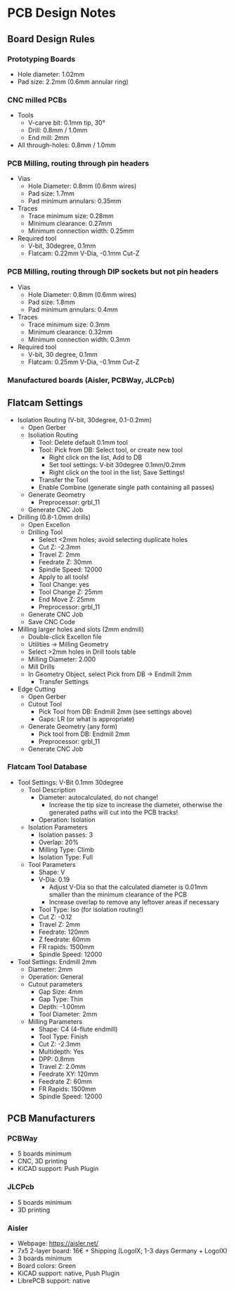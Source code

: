 PCB Design Notes
================

Board Design Rules
------------------

### Prototyping Boards
- Hole diameter: 1.02mm
- Pad size: 2.2mm (0.6mm annular ring)

### CNC milled PCBs
- Tools
    - V-carve bit: 0.1mm tip, 30°
    - Drill: 0.8mm / 1.0mm
    - End mill: 2mm
- All through-holes: 0.8mm / 1.0mm

### PCB Milling, routing through pin headers
- Vias
    - Hole Diameter: 0.8mm (0.6mm wires)
    - Pad size: 1.7mm
    - Pad minimum annulars: 0.35mm
- Traces
    - Trace minimum size: 0.28mm
    - Minimum clearance: 0.27mm
    - Minimum connection width: 0.25mm
- Required tool
    - V-bit, 30degree, 0.1mm
    - Flatcam: 0.22mm V-Dia, -0.1mm Cut-Z

### PCB Milling, routing through DIP sockets but not pin headers
- Vias
    - Hole Diameter: 0.8mm (0.6mm wires)
    - Pad size: 1.8mm
    - Pad minimum annulars: 0.4mm
- Traces
    - Trace minimum size: 0.3mm
    - Minimum clearance: 0.32mm
    - Minimum connection width: 0.3mm
- Required tool
    - V-bit, 30 degree, 0.1mm
    - Flatcam: 0.25mm V-Dia, -0.1mm Cut-Z

### Manufactured boards (Aisler, PCBWay, JLCPcb)


Flatcam Settings
----------------
- Isolation Routing (V-bit, 30degree, 0.1-0.2mm)
    - Open Gerber
    - Isoliation Routing
        - Tool: Delete default 0.1mm tool
        - Tool: Pick from DB: Select tool, or create new tool
            - Right click on the list, Add to DB
            - Set tool settings: V-bit 30degree 0.1mm/0.2mm
            - Right click on the tool in the list; Save Settings!
        - Transfer the Tool
        - Enable Combine (generate single path containing all passes)
    - Generate Geometry
        - Preprocessor: grbl_11
    - Generate CNC Job
- Drilling (0.8-1.0mm drills)
    - Open Excellon
    - Drilling Tool
        - Select <2mm holes; avoid selecting duplicate holes
        - Cut Z: -2.3mm
        - Travel Z: 2mm
        - Feedrate Z: 30mm
        - Spindle Speed: 12000
        - Apply to all tools!
        - Tool Change: yes
        - Tool Change Z: 25mm
        - End Move Z: 25mm
        - Preprocessor: grbl_11
    - Generate CNC Job
    - Save CNC Code
- Milling larger holes and slots (2mm endmill)
    - Double-click Excellon file
    - Utilities -> Milling Geometry
    - Select >2mm holes in Drill tools table
    - Milling Diameter: 2.000
    - Mill Drills
    - In Geometry Object, select Pick from DB -> Endmill 2mm
        - Transfer Settings
- Edge Cutting
    - Open Gerber
    - Cutout Tool
        - Pick Tool from DB: Endmill 2mm (see settings above)
        - Gaps: LR (or what is appropriate)
    - Generate Geometry (any form)
        - Pick tool from DB: Endmill 2mm
        - Preprocessor: grbl_11
    - Generate CNC Job

### Flatcam Tool Database
- Tool Settings: V-Bit 0.1mm 30degree
    - Tool Description
        - Diameter: autocalculated, do not change!
            - Increase the tip size to increase the diameter, otherwise the generated paths will cut into the PCB tracks!
        - Operation: Isolation
    - Isolation Parameters
        - Isolation passes: 3
        - Overlap: 20%
        - Milling Type: Climb
        - Isolation Type: Full
    - Tool Parameters
        - Shape: V
        - V-Dia: 0.19
            - Adjust V-Dia so that the calculated diameter is 0.01mm smaller than the minimum clearance of the PCB
            - Increase overlap to remove any leftover areas if necessary
        - Tool Type: Iso (for isolation routing!)
        - Cut Z: -0.12
        - Travel Z: 2mm
        - Feedrate: 120mm
        - Z feedrate: 60mm
        - FR rapids: 1500mm
        - Spindle Speed: 12000
- Tool Settings: Endmill 2mm
    - Diameter: 2mm
    - Operation: General
    - Cutout parameters
        - Gap Size: 4mm
        - Gap Type: Thin
        - Depth: -1.00mm
        - Tool Diameter: 2mm
    - Milling Parameters
        - Shape: C4 (4-flute endmill)
        - Tool Type: Finish
        - Cut Z: -2.3mm
        - Multidepth: Yes
        - DPP: 0.8mm
        - Travel Z: 2.0mm
        - Feedrate XY: 120mm
        - Feedrate Z: 60mm
        - FR Rapids: 1500mm
        - Spindle Speed: 12000


PCB Manufacturers
-----------------

### PCBWay
- 5 boards minimum
- CNC, 3D printing
- KiCAD support: Push Plugin

### JLCPcb
- 5 boards minimum
- 3D printing

### Aisler
- Webpage: https://aisler.net/
- 7x5 2-layer board: 16€ + Shipping (LogoIX; 1-3 days Germany + LogoIX)
- 3 boards minimum
- Board colors: Green
- KiCAD support: native, Push Plugin
- LibrePCB support: native

